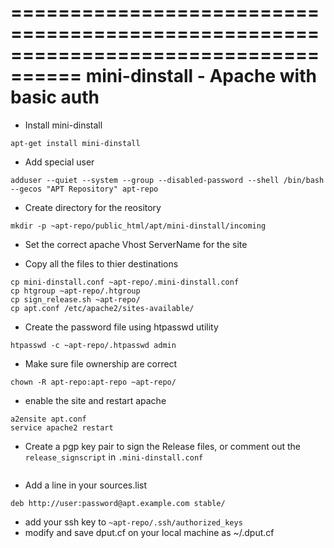 ====================================================================================
mini-dinstall - Apache with basic auth
====================================================================================

* Install mini-dinstall

```
apt-get install mini-dinstall
```


* Add special user

```
adduser --quiet --system --group --disabled-password --shell /bin/bash --gecos "APT Repository" apt-repo
```

* Create directory for the reository

```
mkdir -p ~apt-repo/public_html/apt/mini-dinstall/incoming
```

* Set the correct apache Vhost ServerName for the site

* Copy all the files to thier destinations

```
cp mini-dinstall.conf ~apt-repo/.mini-dinstall.conf
cp htgroup ~apt-repo/.htgroup
cp sign_release.sh ~apt-repo/
cp apt.conf /etc/apache2/sites-available/
```

* Create the password file using htpasswd utility

```
htpasswd -c ~apt-repo/.htpasswd admin
```

* Make sure file ownership are correct

```
chown -R apt-repo:apt-repo ~apt-repo/
```

* enable the site and restart apache

```
a2ensite apt.conf
service apache2 restart
```

* Create a pgp key pair to sign the Release files, or comment out the `release_signscript` in `.mini-dinstall.conf`

```

```

* Add a line in your sources.list

```
deb http://user:password@apt.example.com stable/
```

* add your ssh key to `~apt-repo/.ssh/authorized_keys`
* modify and save dput.cf on your local machine as ~/.dput.cf
